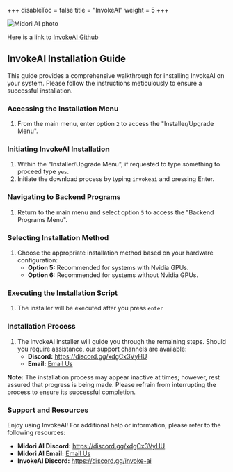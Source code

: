 +++
disableToc = false
title = "InvokeAI"
weight = 5
+++

![Midori AI photo](https://tea-cup.midori-ai.xyz/download/Midori_subsystem_x_invokeai.png)

Here is a link to [InvokeAI Github](https://github.com/invoke-ai/InvokeAI/tree/main)

## InvokeAI Installation Guide

This guide provides a comprehensive walkthrough for installing InvokeAI on your system. Please follow the instructions meticulously to ensure a successful installation.

### Accessing the Installation Menu

1. From the main menu, enter option `2` to access the "Installer/Upgrade Menu".

### Initiating InvokeAI Installation

1. Within the "Installer/Upgrade Menu", if requested to type something to proceed type `yes`.
2. Initiate the download process by typing `invokeai` and pressing Enter.

### Navigating to Backend Programs

1. Return to the main menu and select option `5` to access the "Backend Programs Menu".

### Selecting Installation Method

1. Choose the appropriate installation method based on your hardware configuration:
    * **Option 5:** Recommended for systems with Nvidia GPUs.
    * **Option 6:** Recommended for systems without Nvidia GPUs.

### Executing the Installation Script

1. The installer will be executed after you press ``enter``

### Installation Process

1. The InvokeAI installer will guide you through the remaining steps. Should you require assistance, our support channels are available:
    * **Discord:** https://discord.gg/xdgCx3VyHU
    * **Email:** [Email Us](mailto:contact-us@midori-ai.xyz)

**Note:** The installation process may appear inactive at times; however, rest assured that progress is being made. Please refrain from interrupting the process to ensure its successful completion. 

### Support and Resources

Enjoy using InvokeAI! For additional help or information, please refer to the following resources:

* **Midori AI Discord:** https://discord.gg/xdgCx3VyHU
* **Midori AI Email:** [Email Us](mailto:contact-us@midori-ai.xyz)
* **InvokeAI Discord:** https://discord.gg/invoke-ai
